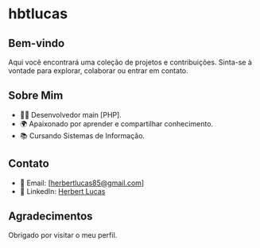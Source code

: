 # hbtlucas

## Bem-vindo

Aqui você encontrará uma coleção de projetos e contribuições. Sinta-se à vontade para explorar, colaborar ou entrar em contato.

## Sobre Mim

- 👨‍💻 Desenvolvedor main [PHP].
- 🌍 Apaixonado por aprender e compartilhar conhecimento.
- 📚 Cursando Sistemas de Informação.

## Contato

- 📧 Email: [herbertlucas85@gmail.com]
- 🔗 LinkedIn: [Herbert Lucas]([link_para_o_perfil](https://www.linkedin.com/in/herbert-lucas85/))

## Agradecimentos

Obrigado por visitar o meu perfil.
